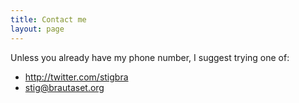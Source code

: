 ```yaml
---
title: Contact me
layout: page
---
```


Unless you already have my phone number, I suggest trying one of:

* <http://twitter.com/stigbra>
* <stig@brautaset.org>
